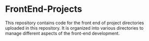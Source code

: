 # FrontEnd-Projects
This repository contains code for the front end of project directories uploaded in this repository.
It is organized into various directories to manage different aspects of the front-end development.
